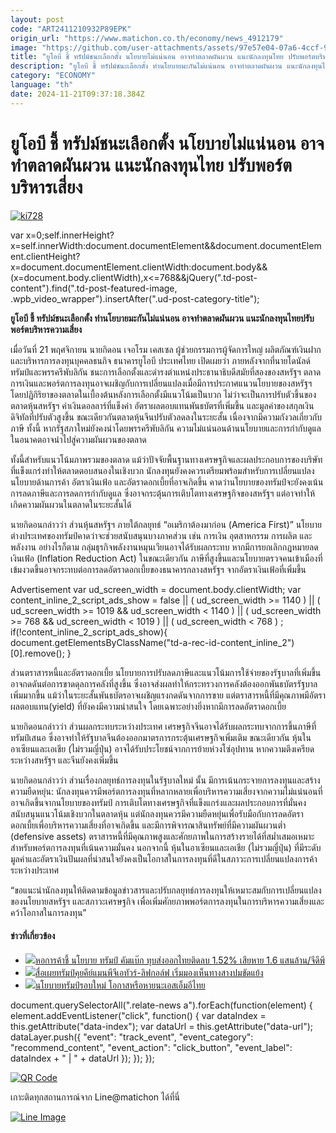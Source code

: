 ```yaml
---
layout: post
code: "ART2411210932P89EPK"
origin_url: "https://www.matichon.co.th/economy/news_4912179"
image: "https://github.com/user-attachments/assets/97e57e04-07a6-4ccf-9d09-32f70963a072"
title: "ยูโอบี ชี้ ทรัปม์ชนะเลือกตั้ง นโยบายไม่แน่นอน อาจทำตลาดผันผวน แนะนักลงทุนไทย ปรับพอร์ตบริหารเสี่ยง"
description: "ยูโอบี ชี้ ทรัปม์ชนะเลือกตั้ง ทำนโยบายมะกันไม่แน่นอน อาจทำตลาดผันผวน แนะนักลงทุนไทยปรับพอร์ตบริหารความเสี่ยง"
category: "ECONOMY"
language: "th"
date: 2024-11-21T09:37:18.384Z
---
```


# ยูโอบี ชี้ ทรัปม์ชนะเลือกตั้ง นโยบายไม่แน่นอน อาจทำตลาดผันผวน แนะนักลงทุนไทย ปรับพอร์ตบริหารเสี่ยง

[![](https://www.matichon.co.th/wp-content/uploads/2024/11/ki728.jpg "ki728")](https://www.matichon.co.th/wp-content/uploads/2024/11/ki728.jpg)

var x=0;self.innerHeight?x=self.innerWidth:document.documentElement&&document.documentElement.clientHeight?x=document.documentElement.clientWidth:document.body&&(x=document.body.clientWidth),x<=768&&jQuery(".td-post-content").find(".td-post-featured-image, .wpb\_video\_wrapper").insertAfter(".ud-post-category-title");

**ยูโอบี ชี้ ทรัปม์ชนะเลือกตั้ง ทำนโยบายมะกันไม่แน่นอน อาจทำตลาดผันผวน แนะนักลงทุนไทยปรับพอร์ตบริหารความเสี่ยง**

เมื่อวันที่ 21 พฤศจิกายน นายกิดอน เจอโรม เคสเซล ผู้ช่วยกรรมการผู้จัดการใหญ่ ผลิตภัณฑ์เงินฝากและบริหารการลงทุนบุคคลธนกิจ ธนาคารยูโอบี ประเทศไทย เปิดเผยว่า ภายหลังจากที่นายโดนัลด์ ทรัมป์และพรรครีพับลิกัน ชนะการเลือกตั้งและดำรงตำแหน่งประธานาธิบดีสมัยที่สองของสหรัฐฯ ตลาดการเงินและพอร์ตการลงทุนอาจเผชิญกับการเปลี่ยนแปลงเมื่อมีการประกาศแนวนโยบายของสหรัฐฯ โดยปฏิกิริยาของตลาดในเบื้องต้นหลังการเลือกตั้งมีแนวโน้มเป็นบวก ไม่ว่าจะเป็นการปรับตัวขึ้นของตลาดหุ้นสหรัฐฯ ค่าเงินดอลลาร์ที่แข็งค่า อัตราผลตอบแทนพันธบัตรที่เพิ่มขึ้น และมูลค่าของสกุลเงินดิจิทัลที่ปรับตัวสูงขึ้น ขณะเดียวกันตลาดหุ้นจีนปรับตัวลดลงในระยะสั้น เนื่องจากมีความกังวลเกี่ยวกับภาษี ทั้งนี้ หากรัฐสภาใหม่ยังคงนำโดยพรรครีพับลิกัน ความไม่แน่นอนด้านนโยบายและการกำกับดูแลในอนาคตอาจนำไปสู่ความผันผวนของตลาด

ทั้งนี้สำหรับแนวโน้มภาพรวมของตลาด แม้ว่าปัจจัยพื้นฐานทางเศรษฐกิจและผลประกอบการของบริษัทที่แข็งแกร่งทำให้ตลาดตอบสนองในเชิงบวก นักลงทุนยังคงควรเตรียมพร้อมสำหรับการเปลี่ยนแปลงนโยบายด้านการค้า อัตราเงินเฟ้อ และอัตราดอกเบี้ยที่อาจเกิดขึ้น คาดว่านโยบายของทรัมป์จะยังคงเน้นการลดภาษีและการลดการกำกับดูแล ซึ่งอาจกระตุ้นการเติบโตทางเศรษฐกิจของสหรัฐฯ แต่อาจทำให้เกิดความผันผวนในตลาดในระยะสั้นได้

นายกิดอนกล่าวว่า ส่วนหุ้นสหรัฐฯ ภายใต้กลยุทธ์ “อเมริกาต้องมาก่อน (America First)” นโยบายต่างประเทศของทรัมป์คาดว่าจะช่วยสนับสนุนบางภาคส่วน เช่น การเงิน อุตสาหกรรม การผลิต และพลังงาน อย่างไรก็ตาม กลุ่มธุรกิจพลังงานหมุนเวียนอาจได้รับผลกระทบ หากมีการยกเลิกกฎหมายลดเงินเฟ้อ (Inflation Reduction Act) ในขณะเดียวกัน ภาษีที่สูงขึ้นและนโยบายตรวจคนเข้าเมืองที่เข้มงวดขึ้นอาจกระทบต่อการลดอัตราดอกเบี้ยของธนาคารกลางสหรัฐฯ จากอัตราเงินเฟ้อที่เพิ่มขึ้น

Advertisement var ud\_screen\_width = document.body.clientWidth; var content\_inline\_2\_script\_ads\_show = false || ( ud\_screen\_width >= 1140 ) || ( ud\_screen\_width >= 1019 && ud\_screen\_width < 1140 ) || ( ud\_screen\_width >= 768 && ud\_screen\_width < 1019 ) || ( ud\_screen\_width < 768 ) ; if(!content\_inline\_2\_script\_ads\_show){ document.getElementsByClassName("td-a-rec-id-content\_inline\_2")\[0\].remove(); }

ส่วนตราสารหนี้และอัตราดอกเบี้ย นโยบายการปรับลดภาษีและแนวโน้มการใช้จ่ายของรัฐบาลที่เพิ่มขึ้นอาจกดดันต่อการขาดดุลการคลังที่สูงขึ้น ซึ่งอาจส่งผลทำให้กระทรวงการคลังต้องออกพันธบัตรรัฐบาลเพิ่มมากขึ้น แม้ว่าในระยะสั้นพันธบัตรอาจเผชิญแรงกดดันจากการขาย แต่ตราสารหนี้ที่มีคุณภาพมีอัตราผลตอบแทน(yield) ที่ยังคงมีความน่าสนใจ โดยเฉพาะอย่างยิ่งหากมีการลดอัตราดอกเบี้ย

นายกิดอนกล่าวว่า ส่วนผลกระทบระหว่างประเทศ เศรษฐกิจจีนอาจได้รับผลกระทบจากการขึ้นภาษีที่ทรัมป์เสนอ ซึ่งอาจทำให้รัฐบาลจีนต้องออกมาตรการกระตุ้นเศรษฐกิจเพิ่มเติม ขณะเดียวกัน หุ้นในอาเซียนและเอเชีย (ไม่รวมญี่ปุ่น) อาจได้รับประโยชน์จากการย้ายห่วงโซ่อุปทาน หากความตึงเครียดระหว่างสหรัฐฯ และจีนยังคงเพิ่มขึ้น

นายกิดอนกล่าวว่า ส่วนเรื่องกลยุทธ์การลงทุนในรัฐบาลใหม่ นั้น มีการเน้นกระจายการลงทุนและสร้างความยืดหยุ่น: นักลงทุนควรมีพอร์ตการลงทุนที่หลากหลายเพื่อบริหารความเสี่ยงจากความไม่แน่นอนที่อาจเกิดขึ้นจากนโยบายของทรัมป์ การเติบโตทางเศรษฐกิจที่แข็งแกร่งและผลประกอบการที่มั่นคงสนับสนุนแนวโน้มเชิงบวกในตลาดหุ้น แต่นักลงทุนควรมีความยืดหยุ่นเพื่อรับมือกับการลดอัตราดอกเบี้ยเพื่อบริหารความเสี่ยงที่อาจเกิดขึ้น และมีการพิจารณาสินทรัพย์ที่มีความผันผวนต่ำ (defensive assets) ตราสารหนี้ที่มีคุณภาพสูงและศักยภาพในการสร้างรายได้ที่สม่ำเสมอเหมาะสำหรับพอร์ตการลงทุนที่เน้นความมั่นคง นอกจากนี้ หุ้นในอาเซียนและเอเชีย (ไม่รวมญี่ปุ่น) ที่มีระดับมูลค่าและอัตราเงินปันผลที่น่าสนใจยังคงเป็นโอกาสในการลงทุนที่ดีในสภาวะการเปลี่ยนแปลงการค้าระหว่างประเทศ

“ขอแนะนำนักลงทุนให้ติดตามข้อมูลข่าวสารและปรับกลยุทธ์การลงทุนให้เหมาะสมกับการเปลี่ยนแปลงของนโยบายสหรัฐฯ และสภาวะเศรษฐกิจ เพื่อเพิ่มศักยภาพพอร์ตการลงทุนในการบริหารความเสี่ยงและคว้าโอกาสในการลงทุน”

#### ข่าวที่เกี่ยวข้อง

*   [![](https://www.matichon.co.th/wp-content/uploads/2024/11/c157.jpg)หอการค้าชี้ นโยบาย ทรัมป์ คัมแบ๊ก ทุบส่งออกไทยติดลบ 1.52% เสียหาย 1.6 แสนล้าน/จีดีพี](https://www.matichon.co.th/economy/news_4910270)
*   [![](https://www.matichon.co.th/wp-content/uploads/2024/11/AP24317406347054.jpg)สื่อเผยทรัมป์คุยคีย์แมนพีจีเอทัวร์-ลิฟกอล์ฟ เริ่มมองเห็นทางสางปมขัดแย้ง](https://www.matichon.co.th/sport/sport-inter/news_4906224)
*   [![](https://www.matichon.co.th/wp-content/uploads/2024/11/scoop-1.jpg)นโยบายทรัมป์รอบใหม่ โอกาสหรือหายนะเอสเอ็มอีไทย](https://www.matichon.co.th/economy/news_4905290)

document.querySelectorAll(".relate-news a").forEach(function(element) { element.addEventListener("click", function() { var dataIndex = this.getAttribute("data-index"); var dataUrl = this.getAttribute("data-url"); dataLayer.push({ "event": "track\_event", "event\_category": "recommend\_content", "event\_action": "click\_button", "event\_label": dataIndex + " | " + dataUrl }); }); });

[![QR Code](https://www.matichon.co.th/wp-content/uploads/2023/07/wob1371z.jpg)](https://lin.ee/ht0nDxX)

เกาะติดทุกสถานการณ์จาก Line@matichon ได้ที่นี่

[![Line Image](https://www.matichon.co.th/wp-content/uploads/2023/07/th.png)](https://lin.ee/ht0nDxX)